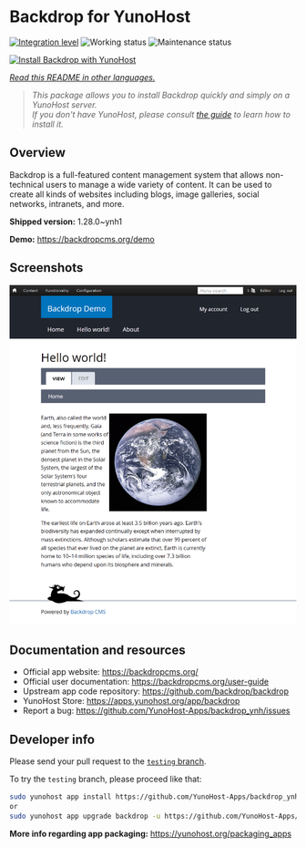 <!--
N.B.: This README was automatically generated by <https://github.com/YunoHost/apps/tree/master/tools/readme_generator>
It shall NOT be edited by hand.
-->

# Backdrop for YunoHost

[![Integration level](https://dash.yunohost.org/integration/backdrop.svg)](https://dash.yunohost.org/appci/app/backdrop) ![Working status](https://ci-apps.yunohost.org/ci/badges/backdrop.status.svg) ![Maintenance status](https://ci-apps.yunohost.org/ci/badges/backdrop.maintain.svg)

[![Install Backdrop with YunoHost](https://install-app.yunohost.org/install-with-yunohost.svg)](https://install-app.yunohost.org/?app=backdrop)

*[Read this README in other languages.](./ALL_README.md)*

> *This package allows you to install Backdrop quickly and simply on a YunoHost server.*  
> *If you don't have YunoHost, please consult [the guide](https://yunohost.org/install) to learn how to install it.*

## Overview

Backdrop is a full-featured content management system that allows non-technical users to manage a wide variety of content. It can be used to create all kinds of websites including blogs, image galleries, social networks, intranets, and more.


**Shipped version:** 1.28.0~ynh1

**Demo:** <https://backdropcms.org/demo>

## Screenshots

![Screenshot of Backdrop](./doc/screenshots/Hello_world.png)

## Documentation and resources

- Official app website: <https://backdropcms.org/>
- Official user documentation: <https://backdropcms.org/user-guide>
- Upstream app code repository: <https://github.com/backdrop/backdrop>
- YunoHost Store: <https://apps.yunohost.org/app/backdrop>
- Report a bug: <https://github.com/YunoHost-Apps/backdrop_ynh/issues>

## Developer info

Please send your pull request to the [`testing` branch](https://github.com/YunoHost-Apps/backdrop_ynh/tree/testing).

To try the `testing` branch, please proceed like that:

```bash
sudo yunohost app install https://github.com/YunoHost-Apps/backdrop_ynh/tree/testing --debug
or
sudo yunohost app upgrade backdrop -u https://github.com/YunoHost-Apps/backdrop_ynh/tree/testing --debug
```

**More info regarding app packaging:** <https://yunohost.org/packaging_apps>
